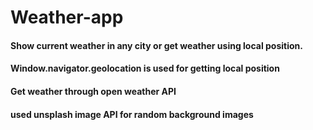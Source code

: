 # Weather-app
#### Show current weather in any city or get weather using local position.
#### Window.navigator.geolocation is used for getting local position
#### Get weather through open weather API
#### used unsplash image API for random background images

